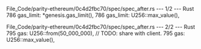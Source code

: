 File_Code/parity-ethereum/0c4d2fbc70/spec/spec_after.rs --- 1/2 --- Rust
786                                 gas_limit: *genesis.gas_limit(),                                                                                         786                                 gas_limit: U256::max_value(),

File_Code/parity-ethereum/0c4d2fbc70/spec/spec_after.rs --- 2/2 --- Rust
795                                 gas: U256::from(50_000_000), // TODO: share with client.                                                                 795                                 gas: U256::max_value(),

